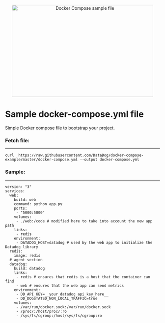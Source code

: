 <p align="center">
  <img width="460" height="300" src="https://storage.googleapis.com/my-newest-bucket-coinsparta/compose.png" alt="Docker Compose sample file">
</p>


# Sample docker-compose.yml file
Simple Docker compose file to bootstrap your project.  



### Fetch file:
---
```
curl  https://raw.githubusercontent.com/DataDog/docker-compose-example/master/docker-compose.yml --output docker-compose.yml
```

### Sample:
---
```
version: "3"
services:
  web:
    build: web
    command: python app.py
    ports:
     - "5000:5000"
    volumes:
     - ./web:/code # modified here to take into account the new app path
    links:
     - redis
    environment:
     - DATADOG_HOST=datadog # used by the web app to initialize the Datadog library
  redis:
    image: redis
  # agent section
  datadog:
    build: datadog
    links:
     - redis # ensures that redis is a host that the container can find
     - web # ensures that the web app can send metrics
    environment:
     - DD_API_KEY=__your_datadog_api_key_here__
     - DD_DOGSTATSD_NON_LOCAL_TRAFFIC=true
    volumes:
     - /var/run/docker.sock:/var/run/docker.sock
     - /proc/:/host/proc/:ro
     - /sys/fs/cgroup:/host/sys/fs/cgroup:ro
```
